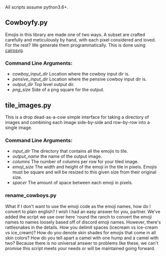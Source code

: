 All scripts assume python3.6+.

## Cowboyfy.py

Emojis in this library are made one of two ways. A subset are crafted carefully and meticulously by hand, with each pixel considered and loved. For the rest? We generate them programmatically. This is done using [cairosvg](https://cairosvg.org/).

### Command Line Arguments:
- *cowboy_input_dir* Location where the cowboy input dir is.
- *pensive_input_dir* Location where the pensive cowboy input dir is.
- *output_dir* Top level output dir.
- *png_size* Side of a png square for the output.

## tile_images.py

This is a drop dead-as-a-cow simple interface for taking a directory of images and combining each image side-by-side and row-by-row into a single image.

### Command Line Arguments:
- *input_dir* The directory that contains all the emojis to tile.
- *output_name* the name of the output image.
- *columns* The number of columns per row for your tiled image.
- *emoji_size* The width and height of the emoji in the tile in pixels. Emojis must be square and will be resized to this given size from their original size.
- *spacer* The amount of space between each emoji in pixels.


### rename_cowboys.py
What if I don't want to use the emoji code as the emoji names, how do I convert to plain english? I wish I had an easy answer for you, partner. We've added the script we use over here 'round the ranch to convert the emoji names to names loosely based off of discord emoji names. However, there's rattlesnakes in the details. How you delimit spaces (icecream vs ice-cream vs ice_cream)? How do you denote skin shades for emojis that come in all skin colors? How do you tell apart a camel with one hump and a camel with two? Because there is no universal answer to problems like these, we can't promise this script meets your needs or will be maintained going forward.
